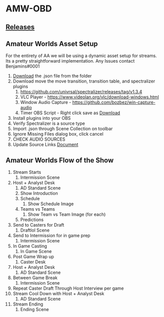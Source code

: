 # AMW-OBD

## [Releases](https://github.com/DaBenjamins/AMW-OBS/releases)

## Amateur Worlds Asset Setup

For the entirety of AA we will be using a dynamic asset setup for streams. Its a pretty straightforward implementation.
Any Issues contact Benjamins#0001

1. [Download](https://github.com/DaBenjamins/AMW-OBS/releases) the .json file from the folder
2. Download move the move transition, transition table, and spectralizer plugins
	1. https://github.com/univrsal/spectralizer/releases/tag/v1.3.4
	2. VLC Player - https://www.videolan.org/vlc/download-windows.html
	3. Window Audio Capture - https://github.com/bozbez/win-capture-audio
	4. Timer OBS Script - Right click save as [Download](https://raw.githubusercontent.com/DaBenjamins/AMW-OBS/main/countdownadaptivetime.lua)
3. Install plugins into your OBS
4. Verify Spectralizer is a source type
5. Import .json through Scene Collection on toolbar
6. Ignore Missing Files dialog box, click cancel
7. CHECK AUDIO SOURCES
8. Update Source Links [Document](https://docs.google.com/spreadsheets/d/1QNADXY0jrh_Ewpnsmy1F4rOzouzbyXhS90Gpteh1voQ/)


## Amateur Worlds Flow of the Show

1. Stream Starts
	1. Intermission Scene
2. Host + Analyst Desk
	1. AD Standard Scene
	2. Show Introduction
	3. Schedule
		1. Show Schedule Image
	4. Teams vs Teams
		1. Show Team vs Team Image (for each)
	5. Predictions
3. Send to Casters for Draft
	1. Draftlol Scene
4. Send to Intermission for in game prep
	1. Intermission Scene
5. In Game Casting
	1. In Game Scene
6. Post Game Wrap up
	1. Caster Desk
7. Host + Analyst Desk
	1. AD Standard Scene
8. Between Game Break
	1. Intermission Scene
9. Repeat Caster Draft Through Host Interview per game
10. Stream Cool Down with Host + Analyst Desk
	1. AD Standard Scene
11. Stream Ending
	1. Ending Scene
